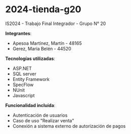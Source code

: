 # 2024-tienda-g20
IS2024 - Trabajo Final Integrador - Grupo N° 20

**Integrantes**:
* Apesoa Martínez, Martín - 48165
* Gerez, Maria Belén - 44520

**Tecnologías utilizadas**:
* ASP.NET
* SQL server
* Entity Framework
* SpecFlow
* NUnit
* Javascript

**Funcionalidad incluída**:
* Autenticación de usuarios
* Caso de uso "Realizar venta"
* Conexión a sistema externo de autorización de pagos